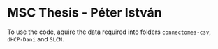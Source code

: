 # MSC Thesis - Péter István

To use the code, aquire the data required into folders `connectomes-csv`, `dHCP-Dani` and `SLCN`.